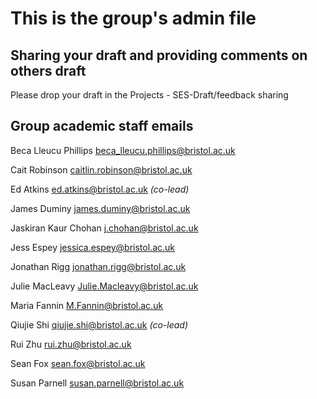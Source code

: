 # This is the group's admin file

## Sharing your draft and providing comments on others draft
Please drop your draft in the Projects - SES-Draft/feedback sharing

## Group academic staff emails 
Beca Lleucu Phillips  beca_lleucu.phillips@bristol.ac.uk

Cait Robinson	caitlin.robinson@bristol.ac.uk		

Ed Atkins	ed.atkins@bristol.ac.uk *(co-lead)*		

James Duminy	james.duminy@bristol.ac.uk		

Jaskiran Kaur Chohan j.chohan@bristol.ac.uk

Jess Espey	jessica.espey@bristol.ac.uk		

Jonathan Rigg	jonathan.rigg@bristol.ac.uk		

Julie MacLeavy	Julie.Macleavy@bristol.ac.uk		

Maria Fannin	M.Fannin@bristol.ac.uk

Qiujie Shi  qiujie.shi@bristol.ac.uk *(co-lead)*

Rui Zhu  rui.zhu@bristol.ac.uk

Sean Fox	sean.fox@bristol.ac.uk

Susan Parnell	susan.parnell@bristol.ac.uk		











	
